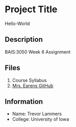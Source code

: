 # **Project Title**
Hello-World
## Description
BAIS:3050 Week 6 Assignment
## Files
1. Course Syllabus
2. [Mrs. Earens GitHub](https://github.com/kristinearens)
## Information
- Name: Trevor Lammers
- College: University of Iowa
